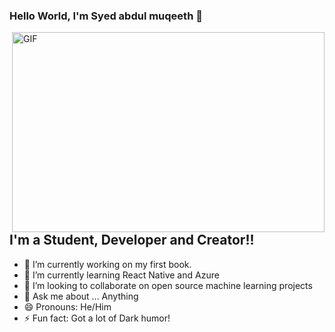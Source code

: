 ### Hello World, I'm Syed abdul muqeeth  👋

 <img align="right" alt="GIF" src="https://github.com/arsentieva/arsentieva/blob/main/code.gif?raw=true" width="500" height="320" />


## I'm a Student, Developer and  Creator!!
- 🔭 I’m currently working on my first book.
- 🌱 I’m currently learning React Native and Azure
- 👯 I’m looking to collaborate on open source machine learning projects
- 💬 Ask me about ... Anything
- 😄 Pronouns: He/Him
- ⚡ Fun fact: Got a lot of Dark humor!


